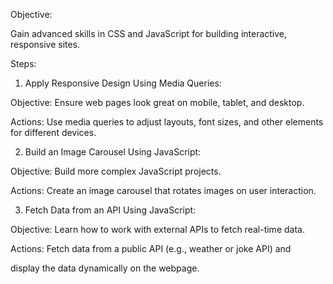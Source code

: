 Objective:

Gain advanced skills in CSS and JavaScript for building interactive, responsive sites.

Steps:

1. Apply Responsive Design Using Media Queries:

Objective: Ensure web pages look great on mobile, tablet, and desktop.

Actions: Use media queries to adjust layouts, font sizes, and other elements for different devices.

2. Build an Image Carousel Using JavaScript:

Objective: Build more complex JavaScript projects.

Actions: Create an image carousel that rotates images on user interaction.

3. Fetch Data from an API Using JavaScript:

Objective: Learn how to work with external APIs to fetch real-time data.

Actions: Fetch data from a public API (e.g., weather or joke API) and

display the data dynamically on the webpage.
